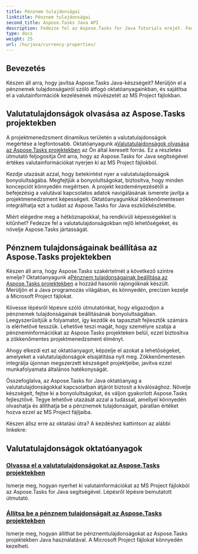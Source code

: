 ```yaml
---
title: Pénznem tulajdonságai
linktitle: Pénznem tulajdonságai
second_title: Aspose.Tasks Java API
description: Fedezze fel az Aspose.Tasks for Java Tutorials erejét. Fedezze fel a lépésenkénti útmutatókat az MS Project fájlokban található pénznemtulajdonságok olvasásához és beállításához.
type: docs
weight: 25
url: /hu/java/currency-properties/
---
```

## Bevezetés
Készen áll arra, hogy javítsa Aspose.Tasks Java-készségeit? Merüljön el a pénznemek tulajdonságairól szóló átfogó oktatóanyagainkban, és sajátítsa el a valutainformációk kezelésének művészetét az MS Project fájlokban.

## Valutatulajdonságok olvasása az Aspose.Tasks projektekben

 A projektmenedzsment dinamikus területén a valutatulajdonságok megértése a legfontosabb. Oktatóanyagunk a[Valutatulajdonságok olvasása az Aspose.Tasks projektekben](./read-properties/) az Ön által keresett forrás. Ez a részletes útmutató feljogosítja Önt arra, hogy az Aspose.Tasks for Java segítségével értékes valutainformációkat nyerjen ki az MS Project fájlokból.

Kezdje utazását azzal, hogy betekintést nyer a valutatulajdonságok bonyolultságába. Megfejtjük a bonyolultságokat, biztosítva, hogy minden koncepciót könnyedén megértsen. A projekt kezdeményezésétől a befejezésig a valutával kapcsolatos adatok navigálásának ismerete javítja a projektmenedzsment képességeit. Oktatóanyagunkkal zökkenőmentesen integrálhatja ezt a tudást az Aspose.Tasks for Java eszközkészletébe.

Miért elégedne meg a hétköznapokkal, ha rendkívüli képességekkel is kitűnhet? Fedezze fel a valutatulajdonságokban rejlő lehetőségeket, és növelje Aspose.Tasks jártasságát.

## Pénznem tulajdonságainak beállítása az Aspose.Tasks projektekben

 Készen áll arra, hogy Aspose.Tasks szakértelmét a következő szintre emelje? Oktatóanyagunk a[Pénznem tulajdonságainak beállítása az Aspose.Tasks projektekben](./set-properties/) a hozzád hasonló rajongóknak készült. Merüljön el a Java programozás világában, és könnyedén, precízen kezelje a Microsoft Project fájlokat.

Kövesse lépésről lépésre szóló útmutatónkat, hogy eligazodjon a pénznemek tulajdonságainak beállításának bonyolultságában. Leegyszerűsítjük a folyamatot, így kezdők és tapasztalt fejlesztők számára is elérhetővé tesszük. Lehetővé teszi magát, hogy személyre szabja a pénzneminformációkat az Aspose.Tasks projekteken belül, ezzel biztosítva a zökkenőmentes projektmenedzsment élményt.

Ahogy elkezdi ezt az oktatóanyagot, képzelje el azokat a lehetőségeket, amelyeket a valutatulajdonságok elsajátítása nyit meg. Zökkenőmentesen integrálja újonnan megszerzett készségeit projektjeibe, javítva ezzel munkafolyamata általános hatékonyságát.

Összefoglalva, az Aspose.Tasks for Java oktatóanyag a valutatulajdonságokkal kapcsolatban átjárót biztosít a kiválósághoz. Növelje készségeit, fejtse ki a bonyolultságokat, és váljon gyakorlott Aspose.Tasks fejlesztővé. Tegye lehetővé utazását azzal a tudással, amellyel könnyedén olvashatja és állíthatja be a pénznemek tulajdonságait, páratlan értéket hozva ezzel az MS Project fájljaiba.

Készen állsz erre az oktatási útra? A kezdéshez kattintson az alábbi linkekre:

## Valutatulajdonságok oktatóanyagok
### [Olvassa el a valutatulajdonságokat az Aspose.Tasks projektekben](./read-properties/)
Ismerje meg, hogyan nyerhet ki valutainformációkat az MS Project fájlokból az Aspose.Tasks for Java segítségével. Lépésről lépésre bemutatott útmutató.
### [Állítsa be a pénznem tulajdonságait az Aspose.Tasks projektekben](./set-properties/)
Ismerje meg, hogyan állíthat be pénznemtulajdonságokat az Aspose.Tasks projektekben Java használatával. A Microsoft Project fájlokat könnyedén kezelheti.